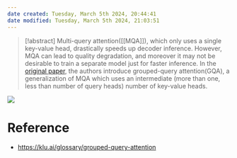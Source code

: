 ```yaml
---
date created: Tuesday, March 5th 2024, 20:44:41
date modified: Tuesday, March 5th 2024, 21:03:51
---
```


> [!abstract] Multi-query attention([[MQA]]), which only uses a single key-value head, drastically speeds up decoder inference. However, MQA can lead to quality degradation, and moreover it may not be desirable to train a separate model just for faster inference. In the [original paper](https://arxiv.org/abs/2305.13245), the authors introduce grouped-query attention(GQA), a generalization of MQA which uses an intermediate (more than one, less than number of query heads) number of key-value heads.

![](https://klu.ai/_next/image?url=%2F_next%2Fstatic%2Fmedia%2Fklu-gqa-grouped-query-attention.083adbc7.png&w=1920&q=100)

# Reference

- https://klu.ai/glossary/grouped-query-attention
